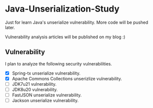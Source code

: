 # Java-Unserialization-Study

Just for learn Java's unserialize vulnerability. More code will be pushed later.

Vulnerability analysis articles will be published on my blog :)


## Vulnerability

I plan to analyze the following security vulnerabilities.

- [x] Spring-tx unserialize vulnerability.
- [x] Apache Commons Collections unserizlize vulnerability.
- [ ] JDK7u21 vulnerability.
- [ ] JDK8u20 vulnerability.
- [ ] FastJSON unserialize vulnerability.
- [ ] Jackson unserialize vulnerability.